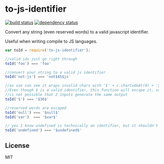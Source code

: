 # to-js-identifier

[![build status](https://secure.travis-ci.org/smallhelm/to-js-identifier.svg)](https://travis-ci.org/smallhelm/to-js-identifier)
[![dependency status](https://david-dm.org/smallhelm/to-js-identifier.svg)](https://david-dm.org/smallhelm/to-js-identifier)

Convert any string (even reserved words) to a valid javascript identifier.

Useful when writing compile to JS languages.

```js
var toId = require('to-js-identifier');

//valid ids just go right through
toId('foo') === 'foo'

//convert your string to a valid js identifier
toId('not-js') === 'not$45$js'

//as use can see it wraps invalid chars with '$' + c.charCodeAt(0) + '$'
//Even though $ is a valid identifier, this function will escape it, so it
//is not possible that 2 inputs generate the same output
toId('$') === '$36$'

//reserved words are escaped
toId('null') === '$null$'
toId('var')  === '$var$'

// yes I know undefined is technically an identifier, but it shouldn't be!!!
toId('undefined') === '$undefined$'
```

## License
MIT
